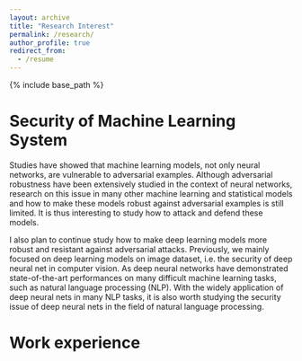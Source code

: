 ```yaml
---
layout: archive
title: "Research Interest"
permalink: /research/
author_profile: true
redirect_from:
  - /resume
---
```


{% include base_path %}

Security of Machine Learning System
======
Studies have showed that machine learning models, not only neural networks, are vulnerable to adversarial examples. Although adversarial robustness have been extensively studied in the context of neural networks, research on this issue in many other machine learning and statistical models and how to make these models robust against adversarial examples is still limited. It is thus interesting to study how to attack and defend these models.

I also plan to continue study how to make deep learning models more robust and resistant against adversarial attacks. Previously, we mainly focused on deep learning models on image dataset, i.e. the security of deep neural net in computer vision. As deep neural networks have demonstrated state-of-the-art performances on many difficult machine learning tasks, such as natural language processing (NLP). With the widely application of deep neural nets in many NLP tasks, it is also worth studying the security issue of deep neural nets in the field of natural language processing.

Work experience
======


